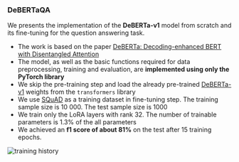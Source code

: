 ### DeBERTaQA

We presents the implementation of the **DeBERTa-v1** model from scratch and its fine-tuning for the question answering task.
- The work is based on the paper [DeBERTa: Decoding-enhanced BERT with Disentangled Attention](https://arxiv.org/abs/2006.03654)
- The model, as well as the basic functions required for data preprocessing, training and evaluation, are **implemented using only the PyTorch library**
- We skip the pre-training step and load the already pre-trained [DeBERTa-v1](https://huggingface.co/microsoft/deberta-base) weights from the ```transformers``` library
- We use [SQuAD](https://rajpurkar.github.io/SQuAD-explorer/) as a training dataset in fine-tuning step. The training sample size is 10 000. The test sample size is 1000
- We train only the LoRA layers with rank 32. The number of trainable parameters is 1.3% of the all parameters
- We achieved an **f1 score of about 81%** on the test after 15 training epochs.

![training history](https://github.com/user-attachments/assets/fe94fb6f-df50-4c19-8397-532eca63ea22)

